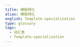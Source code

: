 ```yaml
---
title: 模板特化
alias: 模板特化
english: Template-specialization
type: glossary
tags:
  - 词汇表
  - Template-specialization
---
```

